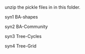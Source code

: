 unzip the pickle files in in this folder.


syn1 BA-shapes

syn2 BA-Community

syn3 Tree-Cycles

syn4 Tree-Grid

